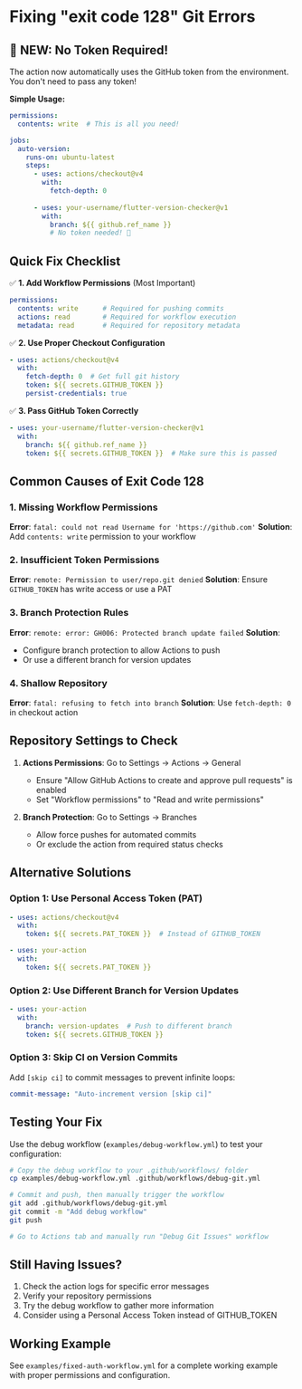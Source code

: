 # Fixing "exit code 128" Git Errors

## 🚀 NEW: No Token Required!

The action now automatically uses the GitHub token from the environment. You don't need to pass any token!

**Simple Usage:**
```yaml
permissions:
  contents: write  # This is all you need!

jobs:
  auto-version:
    runs-on: ubuntu-latest
    steps:
      - uses: actions/checkout@v4
        with:
          fetch-depth: 0
      
      - uses: your-username/flutter-version-checker@v1
        with:
          branch: ${{ github.ref_name }}
          # No token needed! 🎉
```

## Quick Fix Checklist

✅ **1. Add Workflow Permissions** (Most Important)
```yaml
permissions:
  contents: write      # Required for pushing commits
  actions: read        # Required for workflow execution
  metadata: read       # Required for repository metadata
```

✅ **2. Use Proper Checkout Configuration**
```yaml
- uses: actions/checkout@v4
  with:
    fetch-depth: 0  # Get full git history
    token: ${{ secrets.GITHUB_TOKEN }}
    persist-credentials: true
```

✅ **3. Pass GitHub Token Correctly**
```yaml
- uses: your-username/flutter-version-checker@v1
  with:
    branch: ${{ github.ref_name }}
    token: ${{ secrets.GITHUB_TOKEN }}  # Make sure this is passed
```

## Common Causes of Exit Code 128

### 1. Missing Workflow Permissions
**Error**: `fatal: could not read Username for 'https://github.com'`
**Solution**: Add `contents: write` permission to your workflow

### 2. Insufficient Token Permissions
**Error**: `remote: Permission to user/repo.git denied`
**Solution**: Ensure `GITHUB_TOKEN` has write access or use a PAT

### 3. Branch Protection Rules
**Error**: `remote: error: GH006: Protected branch update failed`
**Solution**: 
- Configure branch protection to allow Actions to push
- Or use a different branch for version updates

### 4. Shallow Repository
**Error**: `fatal: refusing to fetch into branch`
**Solution**: Use `fetch-depth: 0` in checkout action

## Repository Settings to Check

1. **Actions Permissions**: Go to Settings → Actions → General
   - Ensure "Allow GitHub Actions to create and approve pull requests" is enabled
   - Set "Workflow permissions" to "Read and write permissions"

2. **Branch Protection**: Go to Settings → Branches
   - Allow force pushes for automated commits
   - Or exclude the action from required status checks

## Alternative Solutions

### Option 1: Use Personal Access Token (PAT)
```yaml
- uses: actions/checkout@v4
  with:
    token: ${{ secrets.PAT_TOKEN }}  # Instead of GITHUB_TOKEN

- uses: your-action
  with:
    token: ${{ secrets.PAT_TOKEN }}
```

### Option 2: Use Different Branch for Version Updates
```yaml
- uses: your-action
  with:
    branch: version-updates  # Push to different branch
    token: ${{ secrets.GITHUB_TOKEN }}
```

### Option 3: Skip CI on Version Commits
Add `[skip ci]` to commit messages to prevent infinite loops:
```yaml
commit-message: "Auto-increment version [skip ci]"
```

## Testing Your Fix

Use the debug workflow (`examples/debug-workflow.yml`) to test your configuration:

```bash
# Copy the debug workflow to your .github/workflows/ folder
cp examples/debug-workflow.yml .github/workflows/debug-git.yml

# Commit and push, then manually trigger the workflow
git add .github/workflows/debug-git.yml
git commit -m "Add debug workflow"
git push

# Go to Actions tab and manually run "Debug Git Issues" workflow
```

## Still Having Issues?

1. Check the action logs for specific error messages
2. Verify your repository permissions
3. Try the debug workflow to gather more information
4. Consider using a Personal Access Token instead of GITHUB_TOKEN

## Working Example

See `examples/fixed-auth-workflow.yml` for a complete working example with proper permissions and configuration.
